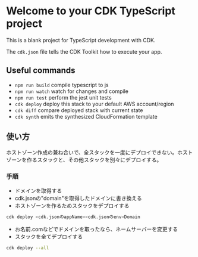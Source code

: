 # Welcome to your CDK TypeScript project

This is a blank project for TypeScript development with CDK.

The `cdk.json` file tells the CDK Toolkit how to execute your app.

## Useful commands

- `npm run build`   compile typescript to js
- `npm run watch`   watch for changes and compile
- `npm run test`    perform the jest unit tests
- `cdk deploy`      deploy this stack to your default AWS account/region
- `cdk diff`        compare deployed stack with current state
- `cdk synth`       emits the synthesized CloudFormation template

## 使い方

ホストゾーン作成の兼ね合いで、全スタックを一度にデプロイできない。ホストゾーンを作るスタックと、その他スタックを別々にデプロイする。

### 手順

- ドメインを取得する
- cdk.jsonの"domain"を取得したドメインに書き換える
- ホストゾーンを作るためスタックをデプロイする

```bash
cdk deploy <cdk.jsonのappName><cdk.jsonのenv>Domain
```

- お名前.comなどでドメインを取ったなら、ネームサーバーを変更する
- スタックを全てデプロイする

```bash
cdk deploy --all
```
